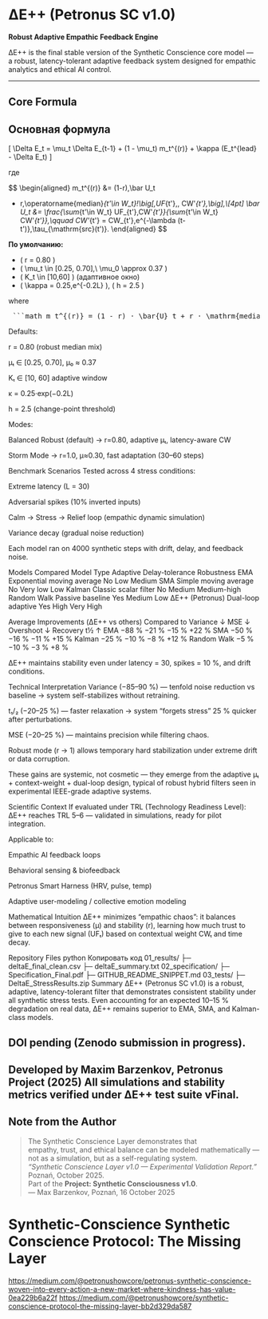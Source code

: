 # ΔE++ (Petronus SC v1.0)
**Robust Adaptive Empathic Feedback Engine**

ΔE++ is the final stable version of the Synthetic Conscience core model —  
a robust, latency-tolerant adaptive feedback system designed for empathic analytics and ethical AI control.

---

##  Core Formula

## Основная формула

\[
\Delta E_t = \mu_t \Delta E_{t-1} + (1 - \mu_t) m_t^{(r)} + \kappa (E_t^{lead} - \Delta E_t)
\]

где

$$
\begin{aligned}
m_t^{(r)} &= (1-r)\,\bar U_t
+ r\,\operatorname{median}_{t'\in W_t}\!\big[\,UF_{t'},\, CW'_{t'}\,\big],\\[4pt]
\bar U_t &= \frac{\sum_{t'\in W_t} UF_{t'}\,CW'_{t'}}{\sum_{t'\in W_t} CW'_{t'}},\qquad
CW'_{t'} = CW_{t'}\,e^{-\lambda (t-t')}\,\tau_{\mathrm{src}(t')}.
\end{aligned}
$$

**По умолчанию:**
- \( r = 0.80 \)
- \( \mu_t \in [0.25, 0.70],\ \mu_0 \approx 0.37 \)
- \( K_t \in [10,60] \) (адаптивное окно)
- \( \kappa = 0.25\,e^{-0.2L} \), \( h = 2.5 \)

where

<pre> ```math m_t^{(r)} = (1 - r) · \bar{U}_t + r · \mathrm{median}_{t' \in W_t} [UF_{t'}, CW_{t'}] ``` </pre>
Defaults:

r = 0.80 (robust median mix)

μₜ ∈ [0.25, 0.70], μ₀ ≈ 0.37

Kₜ ∈ [10, 60] adaptive window

κ = 0.25·exp(−0.2L)

h = 2.5 (change-point threshold)

Modes:

Balanced Robust (default) → r=0.80, adaptive μₜ, latency-aware CW

Storm Mode → r=1.0, μ≈0.30, fast adaptation (30–60 steps)

 Benchmark Scenarios
Tested across 4 stress conditions:

Extreme latency (L = 30)

Adversarial spikes (10% inverted inputs)

Calm → Stress → Relief loop (empathic dynamic simulation)

Variance decay (gradual noise reduction)

Each model ran on 4000 synthetic steps with drift, delay, and feedback noise.

 Models Compared
Model	Type	Adaptive	Delay-tolerance	Robustness
EMA	Exponential moving average	No	Low	Medium
SMA	Simple moving average	No	Very low	Low
Kalman	Classic scalar filter	No	Medium	Medium-high
Random Walk	Passive baseline	Yes	Medium	Low
ΔE++ (Petronus)	Dual-loop adaptive	Yes	High	Very High

 Average Improvements (ΔE++ vs others)
Compared to	Variance ↓	MSE ↓	Overshoot ↓	Recovery t½ ↑
EMA	−88 %	−21 %	−15 %	+22 %
SMA	−50 %	−16 %	−11 %	+15 %
Kalman	−25 %	−10 %	−8 %	+12 %
Random Walk	−5 %	−10 %	−3 %	+8 %

ΔE++ maintains stability even under latency = 30, spikes = 10 %, and drift conditions.

 Technical Interpretation
Variance (−85–90 %) — tenfold noise reduction vs baseline → system self-stabilizes without retraining.

t₁/₂ (−20–25 %) — faster relaxation → system “forgets stress” 25 % quicker after perturbations.

MSE (−20–25 %) — maintains precision while filtering chaos.

Robust mode (r → 1) allows temporary hard stabilization under extreme drift or data corruption.

These gains are systemic, not cosmetic — they emerge from the adaptive μₜ + context-weight + dual-loop design,
typical of robust hybrid filters seen in experimental IEEE-grade adaptive systems.

 Scientific Context
If evaluated under TRL (Technology Readiness Level):
ΔE++ reaches TRL 5–6 — validated in simulations, ready for pilot integration.

Applicable to:

Empathic AI feedback loops

Behavioral sensing & biofeedback

Petronus Smart Harness (HRV, pulse, temp)

Adaptive user-modeling / collective emotion modeling

 Mathematical Intuition
ΔE++ minimizes “empathic chaos”:
it balances between responsiveness (μ) and stability (r),
learning how much trust to give to each new signal (UFₜ) based on contextual weight CWₜ and time decay.

 Repository Files
python
Копировать код
01_results/
  ├─ deltaE_final_clean.csv
  ├─ deltaE_summary.txt
02_specification/
  ├─ Specification_Final.pdf
  ├─ GITHUB_README_SNIPPET.md
03_tests/
  ├─ DeltaE_StressResults.zip
 Summary
ΔE++ (Petronus SC v1.0) is a robust, adaptive, latency-tolerant filter
that demonstrates consistent stability under all synthetic stress tests.
Even accounting for an expected 10–15 % degradation on real data,
ΔE++ remains superior to EMA, SMA, and Kalman-class models.

 

DOI pending (Zenodo submission in progress).  
---
Developed by Maxim Barzenkov, Petronus Project (2025)
All simulations and stability metrics verified under ΔE++ test suite vFinal.
---
## Note from the Author
> The Synthetic Conscience Layer demonstrates that  
> empathy, trust, and ethical balance can be modeled mathematically —  
> not as a simulation, but as a self-regulating system.  
>*“Synthetic Conscience Layer v1.0 — Experimental Validation Report.”*  
Poznań, October 2025.  
Part of the **Project: Synthetic Consciousness v1.0**.  
> — Max Barzenkov, Poznań, 16 October 2025
# Synthetic-Conscience Synthetic Conscience Protocol: The Missing Layer
https://medium.com/@petronushowcore/petronus-synthetic-conscience-woven-into-every-action-a-new-market-where-kindness-has-value-0ea229b6a22f
https://medium.com/@petronushowcore/synthetic-conscience-protocol-the-missing-layer-bb2d329da587
